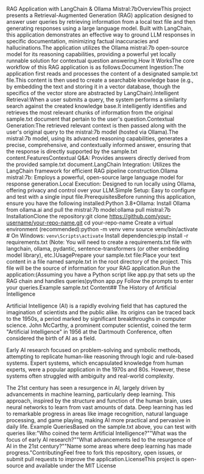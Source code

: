 RAG Application with LangChain & Ollama Mistral:7bOverviewThis project presents a Retrieval-Augmented Generation (RAG) application designed to answer user queries by retrieving information from a local text file and then generating responses using a large language model. Built with LangChain, this application demonstrates an effective way to ground LLM responses in specific documentation, minimizing factual inaccuracies and hallucinations.The application utilizes the Ollama mistral:7b open-source model for its reasoning capabilities, providing a powerful yet locally runnable solution for contextual question answering.How It WorksThe core workflow of this RAG application is as follows:Document Ingestion:The application first reads and processes the content of a designated sample.txt file.This content is then used to create a searchable knowledge base (e.g., by embedding the text and storing it in a vector database, though the specifics of the vector store are abstracted by LangChain).Intelligent Retrieval:When a user submits a query, the system performs a similarity search against the created knowledge base.It intelligently identifies and retrieves the most relevant chunks of information from the original sample.txt document that pertain to the user's question.Contextual Generation:The retrieved relevant context is then passed along with the user's original query to the mistral:7b model (hosted via Ollama).The mistral:7b model, using its advanced reasoning capabilities, generates a precise, comprehensive, and contextually informed answer, ensuring that the response is directly supported by the sample.txt content.FeaturesContextual Q&A: Provides answers directly derived from the provided sample.txt document.LangChain Integration: Utilizes the LangChain framework for efficient RAG pipeline construction.Ollama mistral:7b: Employs a powerful, open-source large language model for response generation.Local Execution: Designed to run locally using Ollama, offering privacy and control over your LLM.Simple Setup: Easy to configure and test with a single input file.PrerequisitesBefore running this application, ensure you have the following installed:Python 3.8+Ollama: Install Ollama from ollama.ai and pull the mistral:7b model:ollama pull mistral:7b
InstallationClone the repository:git clone https://github.com/your-username/your-repo-name.git
cd your-repo-name
Create a virtual environment (recommended):python -m venv venv
source venv/bin/activate  # On Windows: `venv\Scripts\activate`
Install dependencies:pip install -r requirements.txt
(Note: You will need to create a requirements.txt file with langchain, ollama, pydantic, sentence-transformers (or other embedding model library), etc.)UsagePrepare your sample.txt file:Place your text content in a file named sample.txt in the root directory of the project. This file will be the source of information for your RAG application.Run the application:(Assuming you have a Python script like app.py that sets up the RAG chain and handles queries)python app.py
Follow the prompts to enter your queries.Example sample.txt Content## The History of Artificial Intelligence

Artificial Intelligence (AI) is a rapidly evolving field that has captured the imagination of scientists and the public alike. Its origins can be traced back to the 1950s, a period marked by significant breakthroughs in computer science. John McCarthy, a prominent computer scientist, coined the term "Artificial Intelligence" in 1956 at the Dartmouth Conference, often considered the birth of AI as a field.

Early AI research focused on problem-solving and symbolic methods, attempting to replicate human-like reasoning through logic and rule-based systems. Expert systems, which encapsulated knowledge from human experts, were a popular application in the 1970s and 80s. However, these systems often struggled with ambiguity and real-world complexity.

The 21st century has seen a resurgence in AI, largely driven by advancements in machine learning, particularly deep learning. This approach, inspired by the structure and function of the human brain, uses neural networks to learn from vast amounts of data. Deep learning has led to remarkable progress in areas like image recognition, natural language processing, and game playing, making AI more practical and pervasive in daily life.
Example QueriesBased on the sample.txt above, you can test with queries like:"Who coined the term Artificial Intelligence?""What was the focus of early AI research?""What advancements led to the resurgence of AI in the 21st century?""Name some areas where deep learning has made progress."ContributingFeel free to fork this repository, open issues, or submit pull requests to improve the application.LicenseThis project is open-source and available under the MIT License